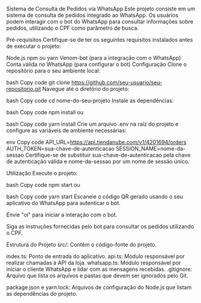 Sistema de Consulta de Pedidos via WhatsApp
Este projeto consiste em um sistema de consulta de pedidos integrado ao WhatsApp. Os usuários podem interagir com o bot do WhatsApp para consultar informações sobre pedidos, utilizando o CPF como parâmetro de busca.

Pré-requisitos
Certifique-se de ter os seguintes requisitos instalados antes de executar o projeto:

Node.js
npm ou yarn
Venom-bot (para a integração com o WhatsApp)
Conta válida no WhatsApp (para configurar o bot)
Configuração
Clone o repositório para o seu ambiente local:

bash
Copy code
git clone https://github.com/seu-usuario/seu-repositorio.git
Navegue até o diretório do projeto:

bash
Copy code
cd nome-do-seu-projeto
Instale as dependências:

bash
Copy code
npm install
ou

bash
Copy code
yarn install
Crie um arquivo .env na raiz do projeto e configure as variáveis de ambiente necessárias:

env
Copy code
API_URL=https://api.tiendanube.com/v1/4201694/orders
AUTH_TOKEN=sua-chave-de-autenticacao
SESSION_NAME=nome-da-sessao
Certifique-se de substituir sua-chave-de-autenticacao pela chave de autenticação válida e nome-da-sessao por um nome de sessão único.

Utilização
Execute o projeto:

bash
Copy code
npm start
ou

bash
Copy code
yarn start
Escaneie o código QR gerado usando o seu aplicativo do WhatsApp para autenticar o bot.

Envie "oi" para iniciar a interação com o bot.

Siga as instruções fornecidas pelo bot para consultar os pedidos utilizando o CPF.

Estrutura do Projeto
src/: Contém o código-fonte do projeto.

index.ts: Ponto de entrada do aplicativo.
api.ts: Módulo responsável por realizar chamadas à API da loja.
whatsapp.ts: Módulo responsável por iniciar o cliente WhatsApp e lidar com as mensagens recebidas.
.gitignore: Arquivo que lista os arquivos e pastas que devem ser ignorados pelo Git.

package.json e yarn.lock: Arquivos de configuração do Node.js que listam as dependências do projeto.
